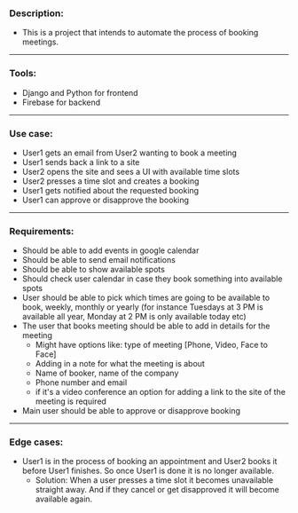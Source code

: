 ### Description:
- This is a project that intends to automate the process of booking meetings.

---

### Tools:
- Django and Python for frontend
- Firebase for backend

---

### Use case:
- User1 gets an email from User2 wanting to book a meeting
- User1 sends back a link to a site 
- User2 opens the site and sees a UI with available time slots
- User2 presses a time slot and creates a booking
- User1 gets notified about the requested booking
- User1 can approve or disapprove the booking

---

### Requirements:
- Should be able to add events in google calendar
- Should be able to send email notifications
- Should be able to show available spots
- Should check user calendar in case they book something into available spots
- User should be able to pick which times are going to be available to book, weekly, monthly or yearly (for instance Tuesdays at 3 PM is available all year, Monday at 2 PM is only available today etc)
- The user that books meeting should be able to add in details for the meeting
    - Might have options like: type of meeting [Phone, Video, Face to Face]
    - Adding in a note for what the meeting is about 
    - Name of booker, name of the company
    - Phone number and email
    - if it's a video conference an option for adding a link to the site of the meeting is required
- Main user should be able to approve or disapprove booking 

---

### Edge cases:
- User1 is in the process of booking an appointment and User2 books it before User1 finishes. So once User1 is done it is no longer available.
    - Solution: When a user presses a time slot it becomes unavailable straight away. And if they cancel or get disapproved it will become available again.
